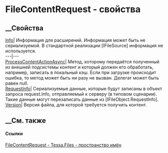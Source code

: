 # FileContentRequest - свойства
##  __Свойства
[Info](P_Tessa_Files_FileContentRequest_Info.htm)|  Информация для расширений.
Информация может быть не сериализуемой. В стандартной реализации [IFileSource]
информация не используется.  
---|---  
[ProcessContentActionAsync](P_Tessa_Files_FileContentRequest_ProcessContentActionAsync.htm)|
Метод, которому передаётся полученный из внешней подсистемы контент и который
должен его обработать, например, записать в локальный кэш. Если при загрузке
происходит ошибка, то метод может быть ни разу не вызван. Делегат может быть
равен null.  
[RequestInfo](P_Tessa_Files_FileContentRequest_RequestInfo.htm)|
Сериализуемые данные, которые будут записаны в объект запроса request.Info,
отправляемый к серверу (в типовом сценарии). Такие данные могут перезаписать
данные из [IFileObject.RequestInfo].  
[Version](P_Tessa_Files_FileContentRequest_Version.htm)| Версия файла, для
которой требуется получить контент.  
##  __См. также
#### Ссылки
[FileContentRequest - ](T_Tessa_Files_FileContentRequest.htm)
[Tessa.Files - пространство имён](N_Tessa_Files.htm)
